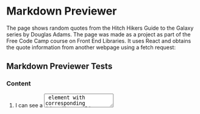 # Markdown Previewer

The page shows random quotes from the Hitch Hikers Guide to the Galaxy series by Douglas Adams.
The page was made as a project as part of the Free Code Camp course on Front End Libraries.  It uses React and obtains the quote information from another webpage using a fetch request:

## Markdown Previewer Tests

### Content

1. I can see a <textarea> element with corresponding id="editor"
2. I can see an element with corresponding id="preview"
3. When I enter text into the #editor element, the #preview element is updated as I type to display the content of the textarea
4. When I enter GitHub flavored markdown into the #editor element, the text is rendered as HTML in the #preview element as I type (Hint: You don't need to parse Markdown yourself - you can import the Marked library for this: https://cdnjs.com/libraries/marked)
5. When my markdown previewer first loads, the default text in the #editor field should contain valid markdown that represents at least one of each of the following elements: a header (H1 size), a sub header (H2 size), a link, inline code, a code block, a list item, a blockquote, an image, and bolded text
6. When my markdown previewer first loads, the default markdown in the #editor field should be rendered as HTML in the #preview element
7. OPTIONAL BONUS (you do not need to make this test pass): My markdown previewer interprets carriage returns and renders them as <br> (line break) elements (HINT: read the Marked.js docs for this one!).
